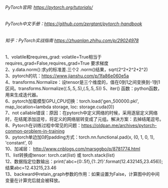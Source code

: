 ###### PyTorch官网: https://pytorch.org/tutorials/
###### PyTorch中文手册：https://github.com/zergtant/pytorch-handbook
###### 知乎：PyTorch实战指南 https://zhuanlan.zhihu.com/p/29024978  

1、volatile和requires_grad: volatile=True相当于requires_grad=False,requires_grad=True 要求梯度  
2、y.data.norm():求y的标准差.三个2 .norm()结果，sqrt(2^2+2^2+2^2)   
3、pytorch的坑：https://www.jianshu.com/p/1fa86e060e5a  
4、transforms.Normalize：设tensor是三个维度的，值在0到1之间变换到-1到1区间。transforms.Normalize((.5,.5,.5),(.5,.5,.5))
5、iter() 函数：python函数，用来生成迭代器。  
6、pytorch加载模型GPU_CPU切换：torch.load('gen_500000.pkl', map_location=lambda storage, loc: storage.cuda(0))   
7、not callable错误：原因：在pytorch中定义网络的时候，采用逐层定义网络时，在结尾添加逗号，将定义的网络层转变成了元组。解决方案：去掉结尾逗号。  
8、Pytorch在训练过程中常见的问题：https://oldpan.me/archives/pytorch-conmon-problem-in-training  
9、pytorch单边加0的padding方式：torch.nn.functional.pad(x, (0, 1, 0, 1), 'constant', 0)  
10、加减层： http://www.cnblogs.com/marsggbo/p/8781774.html  
11、list转换成tensor: torch.cat(list) 或 torch.stack(list)  
12、数据指定位数输出：print('abc={0:.5f},{1:.2f}'.format(12.432145,23.456));结果abc=12.43215,23.46  
13、backward中retain_graph参数的作用：如果设置为False，计算图中的中间变量在计算完后就会被释放。
